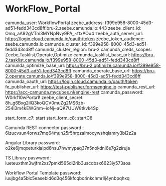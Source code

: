 # WorkFlow_ Portal

camunda_user: WorkflowPortal
zeebe_address: f399e958-8000-45d3-ad51-fedd343cd8ff.bru-2.zeebe.camunda.io:443
zeebe_client_id: Omq_aA92gVTm3MYNpNvy9PA_~ttxAOu4
zeebe_auth_server_url: <https://login.cloud.camunda.io/oauth/token>
zeebe_token_audience: zeebe.camunda.io
camunda_cluster_id: f399e958-8000-45d3-ad51-fedd343cd8ff
camunda_cluster_region: bru-2
camunda_creds_scopes: Zeebe,Tasklist,Operate,Optimize
camunda_tasklist_base_url: <https://bru-2.tasklist.camunda.io/f399e958-8000-45d3-ad51-fedd343cd8ff>
camunda_optimize_base_url: <https://bru-2.optimize.camunda.io/f399e958-8000-45d3-ad51-fedd343cd8ff>
camunda_operate_base_url: <https://bru-2.operate.camunda.io/f399e958-8000-45d3-ad51-fedd343cd8ff>
camunda_oauth_url: <https://login.cloud.camunda.io/oauth/token>
fe_publisher_url: <https://test-publisher.formsengine.io>
camunda_rest_url: <https://acc-camunda.mycubes.nl/engine-rest>
camunda_password: W0rkf10wPorta1!
zeebe_client_secret: 8h_g6Bxg2iIQ3koQCV0muZg2MS6zb-254i3m4kEWGhm~ioNj~aQK7UUW8tkvk4Sp

start_form_c7: start
start_form_c8: startC8

Camunda REST connector password : 6lzucvsun4orwz7mq64mun25r5hrqzaimooywshqlamry3bl2z2a

Angular Library password:
o2ke6jmqxeturkialpd6hsu7hwmypaq37n5nokdni6e7g2ziruja

TS Library paswword:
iueteuxthm3wjfm2xz7pmkl565di2rib3uscdbsx6623iy573soa

Workflow Portal Template password:
iuujbg4a5blc5easebld6d3q456kfcqbc4nkchmrllj4ynbpqhxq
